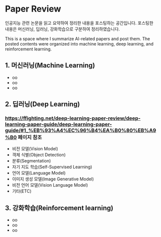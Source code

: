 # Paper Review
인공지능 관련 논문을 읽고 요약하여 정리한 내용을 포스팅하는 공간입니다. 포스팅한 내용은 머신러닝, 딥러닝, 강화학습으로 구분하여 정리하였습니다.

This is a space where I summarize AI-related papers and post them. The posted contents were organized into machine learning, deep learning, and reinforcement learning.

## 1. 머신러닝(Machine Learning)
+ oo
+ oo
+ oo

## 2. 딥러닝(Deep Learning)
### https://ffighting.net/deep-learning-paper-review/deep-learning-paper-guide/deep-learning-paper-guide/#1_%EB%93%A4%EC%96%B4%EA%B0%80%EB%A9%B0 페이지 참조
+ 비전 모델(Vision Model)
+ 객체 식별(Object Detection)
+ 분류(Segmentation)
+ 자기 지도 학습(Self-Supervised Learning)
+ 언어 모델(Language Model)
+ 이미지 생성 모델(Image Generative Model)
+ 비전 언어 모델(Vision Language Model)
+ 기타(ETC)

## 3. 강화학습(Reinforcement learning)
+ oo
+ oo
+ oo
